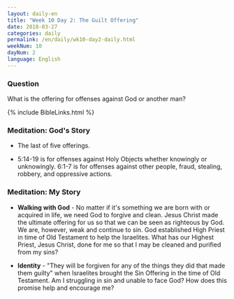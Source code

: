 ```yaml
---
layout: daily-en
title: "Week 10 Day 2: The Guilt Offering"
date: 2018-03-27
categories: daily
permalink: /en/daily/wk10-day2-daily.html
weekNum: 10
dayNum: 2
language: English
---
```

### Question     
What is the offering for offenses against God or another man?

{% include BibleLinks.html %} 

### Meditation: God's Story   
+ The last of five offerings. 

+ 5:14-19 is for offenses against Holy Objects whether knowingly or unknowingly. 6:1-7 is for offenses against other people, fraud, stealing, robbery, and oppressive actions. 

### Meditation: My Story   
+ **Walking with God** - No matter if it's something we are born with or acquired in life, we need God to forgive and clean. Jesus Christ made the ultimate offering for us so that we can be seen as righteous by God. We are, however, weak and continue to sin. God established High Priest in time of Old Testament to help the Israelites. What has our Highest Priest, Jesus Christ, done for me so that I may be cleaned and purified from my sins? 

+ **Identity** - "They will be forgiven for any of the things they did that made them guilty" when Israelites brought the Sin Offering in the time of Old Testament. Am I struggling in sin and unable to face God? How does this promise help and encourage me? 
